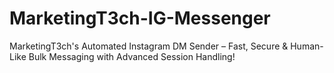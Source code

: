 # MarketingT3ch-IG-Messenger
MarketingT3ch's Automated Instagram DM Sender – Fast, Secure &amp; Human-Like Bulk Messaging with Advanced Session Handling!
